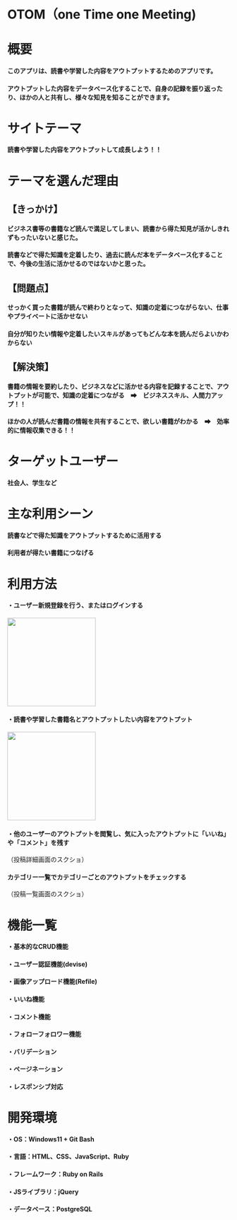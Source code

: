 # OTOM（one Time one Meeting)

# 概要
#### このアプリは、読書や学習した内容をアウトプットするためのアプリです。
#### アウトプットした内容をデータベース化することで、自身の記録を振り返ったり、ほかの人と共有し、様々な知見を知ることができます。

# サイトテーマ
#### 読書や学習した内容をアウトプットして成長しよう！！

# テーマを選んだ理由

## 【きっかけ】
#### ビジネス書等の書籍など読んで満足してしまい、読書から得た知見が活かしきれずもったいないと感じた。
#### 読書などで得た知識を定着したり、過去に読んだ本をデータベース化することで、今後の生活に活かせるのではないかと思った。

## 【問題点】
#### せっかく買った書籍が読んで終わりとなって、知識の定着につながらない、仕事やプライベートに活かせない
#### 自分が知りたい情報や定着したいスキルがあってもどんな本を読んだらよいかわからない

## 【解決策】
#### 書籍の情報を要約したり、ビジネスなどに活かせる内容を記録することで、アウトプットが可能で、知識の定着につながる　➡　ビジネススキル、人間力アップ！！
#### ほかの人が読んだ書籍の情報を共有することで、欲しい書籍がわかる　➡　効率的に情報収集できる！！

# ターゲットユーザー
#### 社会人、学生など

# 主な利用シーン
  #### 読書などで得た知識をアウトプットするために活用する
  #### 利用者が得たい書籍につなげる

# 利用方法
  #### ・ユーザー新規登録を行う、またはログインする
  <img src="https://github.com/user-attachments/assets/3c84309d-fd9b-4897-971a-9175c3ae4810" width="200">
  
  #### ・読書や学習した書籍名とアウトプットしたい内容をアウトプット
  <img src="https://github.com/user-attachments/assets/5b1ef398-b685-4037-ae75-1998f7df75b0" width="200">
  
  #### ・他のユーザーのアウトプットを閲覧し、気に入ったアウトプットに「いいね」や「コメント」を残す
（投稿詳細画面のスクショ）
  #### カテゴリー一覧でカテゴリーごとのアウトプットをチェックする
（投稿一覧画面のスクショ）

# 機能一覧
 #### ・基本的なCRUD機能
 #### ・ユーザー認証機能(devise)
 #### ・画像アップロード機能(Refile)
 #### ・いいね機能
 #### ・コメント機能
 #### ・フォローフォロワー機能
 #### ・バリデーション
 #### ・ページネーション
 #### ・レスポンシブ対応

# 開発環境
 #### ・OS：Windows11 + Git Bash
 #### ・言語：HTML、CSS、JavaScript、Ruby
 #### ・フレームワーク：Ruby on Rails
 #### ・JSライブラリ：jQuery
 #### ・データベース：PostgreSQL
